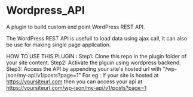# Wordpress_API
A plugin to build custom end point WordPress REST API.

The WordPress REST API is usefull to load data using ajax call, it can also be use for making single page application.

HOW TO USE THIS PLUGIN :
Step1: Clone this repo in the plugin folder of your site content.
Step2: Activate the plguin using wordpress backend.
Step3: Access the API by appending your site's hosted url with "/wp-json/my-api/v1/posts?page=1" 
  For eg : If your site is hosted at https://yoursiteurl.com then you can access your api at 
           https://yoursiteurl.com/wp-json/my-api/v1/posts?page=1
